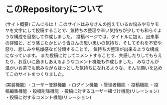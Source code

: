 # このRepositoryについて
(サイト概要)
こんにちは！
このサイトはみなさんの抱えているお悩みやモヤモヤを文字にして投稿することで、気持ちの整理や辛い気持ちが少しでも和らぐような構成を目指して作成しました。
投稿ページでは、タイトルに加え、出来事の詳細と、どう感じたかという皆さんの思い思いの気持ち、そしてそれを不安や怒り、悲しみや焦燥感など分類することで、
気持ちの整理が出来るような構成になっています。
また投稿に対してコメントすることで、共感したりしてもらえたり、お互いに励ましあえるようなコメント機能も作成しました。
みなさんが温かいお茶でも飲みながらほっとした気持ちになれるような、そんな願いを込めてこのサイトをつくりました。

(実装機能)
・ユーザー登録機能
・ログイン機能
・管理者機能
・投稿機能
・投稿編集機能
・投稿削除機能
・投稿に対するユーザー紐づけ機能(リレーション)
・投稿に対するコメント機能(リレーション)
